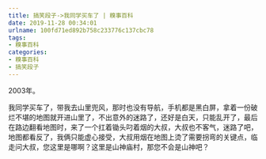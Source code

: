 ```yaml
---
title: 搞笑段子->我同学买车了 | 糗事百科
date: 2019-11-28 00:34:01
urlname: 100fd71ed892b758c233776c137cbc78
tags: 
- 糗事百科
categories:
- 糗事百科
- 搞笑段子
---
```

2003年。

我同学买车了，带我去山里兜风，那时也没有导航，手机都是黑白屏，拿着一份破烂不堪的地图就开进山里了，不出意外的迷路了，还好是白天，只能乱开了，最后在路边翻看地图时，来了一个扛着锄头叼着烟的大叔，大叔也不客气，迷路了吧，地图都看反了，我俩只能虚心接受，大叔用烟在地图上烫了需要拐弯的关键点，临走问大叔，您这里是哪啊？这里是山神庙村，那您不会是山神吧？


